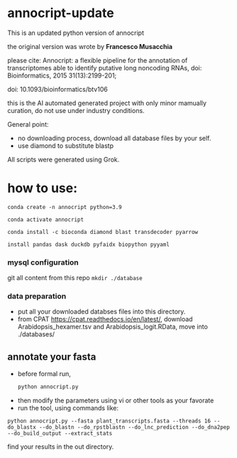 # annocript-update
This is an updated python version of annocript

the original version was wrote by **Francesco Musacchia**

please cite: Annocript: a flexible pipeline for the annotation of transcriptomes able to identify putative long noncoding RNAs, doi: Bioinformatics, 2015 31(13):2199-201;

doi: 10.1093/bioinformatics/btv106

this is the AI automated generated project with only minor mamually curation, do not use under industry conditions.


General point:
- no downloading process, download all database files by your self.
- use diamond to substitute blastp

All scripts were generated using Grok.

# how to use:
``conda create -n annocript python=3.9``

``conda activate annocript``

``conda install -c bioconda diamond blast transdecoder pyarrow``

``install pandas dask duckdb pyfaidx biopython pyyaml``

### mysql configuration

git all content from this repo
``mkdir ./database``
### data preparation
- put all your downloaded databses files into this directory.
- from CPAT https://cpat.readthedocs.io/en/latest/, download Arabidopsis_hexamer.tsv and Arabidopsis_logit.RData, move into ./databases/
## annotate your fasta
- before formal run,
  ```bash
  python annocript.py
  ```
- then modify the parameters using vi or other tools as your favorate
- run the tool, using commands like:
```
python annocript.py --fasta plant_transcripts.fasta --threads 16 --do_blastx --do_blastn --do_rpstblastn --do_lnc_prediction --do_dna2pep --do_build_output --extract_stats
```
find your results in the out directory.
